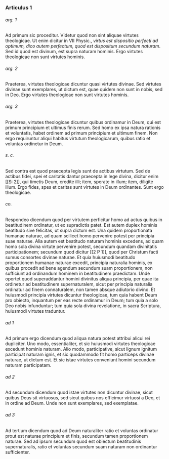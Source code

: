 ### Articulus 1

###### arg. 1
Ad primum sic proceditur. Videtur quod non sint aliquae virtutes theologicae. Ut enim dicitur in VII Physic., *virtus est dispositio perfecti ad optimum, dico autem perfectum, quod est dispositum secundum naturam*. Sed id quod est divinum, est supra naturam hominis. Ergo virtutes theologicae non sunt virtutes hominis.

###### arg. 2
Praeterea, virtutes theologicae dicuntur quasi virtutes divinae. Sed virtutes divinae sunt exemplares, ut dictum est, quae quidem non sunt in nobis, sed in Deo. Ergo virtutes theologicae non sunt virtutes hominis.

###### arg. 3
Praeterea, virtutes theologicae dicuntur quibus ordinamur in Deum, qui est primum principium et ultimus finis rerum. Sed homo ex ipsa natura rationis et voluntatis, habet ordinem ad primum principium et ultimum finem. Non ergo requiruntur aliqui habitus virtutum theologicarum, quibus ratio et voluntas ordinetur in Deum.

###### s. c.
Sed contra est quod praecepta legis sunt de actibus virtutum. Sed de actibus fidei, spei et caritatis dantur praecepta in lege divina, dicitur enim [[Si 2]], qui timetis Deum, credite illi; item, sperate in illum; item, diligite illum. Ergo fides, spes et caritas sunt virtutes in Deum ordinantes. Sunt ergo theologicae.

###### co.
Respondeo dicendum quod per virtutem perficitur homo ad actus quibus in beatitudinem ordinatur, ut ex supradictis patet. Est autem duplex hominis beatitudo sive felicitas, ut supra dictum est. Una quidem proportionata humanae naturae, ad quam scilicet homo pervenire potest per principia suae naturae. Alia autem est beatitudo naturam hominis excedens, ad quam homo sola divina virtute pervenire potest, secundum quandam divinitatis participationem; secundum quod dicitur [[2 P 1]], quod per Christum facti sumus consortes divinae naturae. Et quia huiusmodi beatitudo proportionem humanae naturae excedit, principia naturalia hominis, ex quibus procedit ad bene agendum secundum suam proportionem, non sufficiunt ad ordinandum hominem in beatitudinem praedictam. Unde oportet quod superaddantur homini divinitus aliqua principia, per quae ita ordinetur ad beatitudinem supernaturalem, sicut per principia naturalia ordinatur ad finem connaturalem, non tamen absque adiutorio divino. Et huiusmodi principia virtutes dicuntur theologicae, tum quia habent Deum pro obiecto, inquantum per eas recte ordinamur in Deum; tum quia a solo Deo nobis infunduntur; tum quia sola divina revelatione, in sacra Scriptura, huiusmodi virtutes traduntur.

###### ad 1
Ad primum ergo dicendum quod aliqua natura potest attribui alicui rei dupliciter. Uno modo, essentialiter, et sic huiusmodi virtutes theologicae excedunt hominis naturam. Alio modo, participative, sicut lignum ignitum participat naturam ignis, et sic quodammodo fit homo particeps divinae naturae, ut dictum est. Et sic istae virtutes conveniunt homini secundum naturam participatam.

###### ad 2
Ad secundum dicendum quod istae virtutes non dicuntur divinae, sicut quibus Deus sit virtuosus, sed sicut quibus nos efficimur virtuosi a Deo, et in ordine ad Deum. Unde non sunt exemplares, sed exemplatae.

###### ad 3
Ad tertium dicendum quod ad Deum naturaliter ratio et voluntas ordinatur prout est naturae principium et finis, secundum tamen proportionem naturae. Sed ad ipsum secundum quod est obiectum beatitudinis supernaturalis, ratio et voluntas secundum suam naturam non ordinantur sufficienter.

